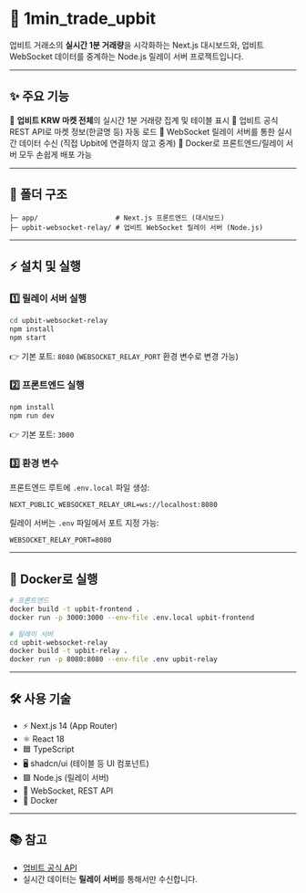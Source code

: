 
# 🚀 1min_trade_upbit

업비트 거래소의 **실시간 1분 거래량**을 시각화하는 Next.js 대시보드와, 업비트 WebSocket 데이터를 중계하는 Node.js 릴레이 서버 프로젝트입니다.

---

## ✨ 주요 기능

🔹 **업비트 KRW 마켓 전체**의 실시간 1분 거래량 집계 및 테이블 표시
🔹 업비트 공식 REST API로 마켓 정보(한글명 등) 자동 로드
🔹 WebSocket 릴레이 서버를 통한 실시간 데이터 수신 (직접 Upbit에 연결하지 않고 중계)
🔹 Docker로 프론트엔드/릴레이 서버 모두 손쉽게 배포 가능

---

## 📁 폴더 구조

```
├─ app/                   # Next.js 프론트엔드 (대시보드)
├─ upbit-websocket-relay/ # 업비트 WebSocket 릴레이 서버 (Node.js)
```

---

## ⚡️ 설치 및 실행

### 1️⃣ 릴레이 서버 실행

```bash
cd upbit-websocket-relay
npm install
npm start
```
👉 기본 포트: `8080` (`WEBSOCKET_RELAY_PORT` 환경 변수로 변경 가능)

### 2️⃣ 프론트엔드 실행

```bash
npm install
npm run dev
```
👉 기본 포트: `3000`

### 3️⃣ 환경 변수

프론트엔드 루트에 `.env.local` 파일 생성:

```env
NEXT_PUBLIC_WEBSOCKET_RELAY_URL=ws://localhost:8080
```

릴레이 서버는 `.env` 파일에서 포트 지정 가능:

```env
WEBSOCKET_RELAY_PORT=8080
```

---

## 🐳 Docker로 실행

```bash
# 프론트엔드
docker build -t upbit-frontend .
docker run -p 3000:3000 --env-file .env.local upbit-frontend

# 릴레이 서버
cd upbit-websocket-relay
docker build -t upbit-relay .
docker run -p 8080:8080 --env-file .env upbit-relay
```

---

## 🛠️ 사용 기술

- ⚡ Next.js 14 (App Router)
- ⚛️ React 18
- 🟦 TypeScript
- 🖥️ shadcn/ui (테이블 등 UI 컴포넌트)
- 🟩 Node.js (릴레이 서버)
- 🔌 WebSocket, REST API
- 🐳 Docker

---

## 📚 참고

- [업비트 공식 API](https://docs.upbit.com/)
- 실시간 데이터는 **릴레이 서버**를 통해서만 수신합니다.
